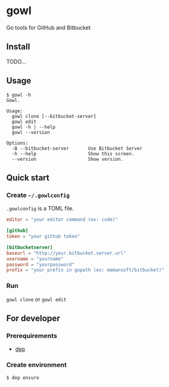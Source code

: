 gowl
====

Go tools for GitHub and Bitbucket


Install
-------

TODO...


Usage
-----

```
$ gowl -h
Gowl.

Usage:
  gowl clone [--bitbucket-server]
  gowl edit
  gowl -h | --help
  gowl --version

Options:
  -B --bitbucket-server       Use Bitbucket Server
  -h --help                   Show this screen.
  --version                   Show version.
```


Quick start
-----------

### Create `~/.gowlconfig`

`.gowlconfig` is a TOML file.

```toml
editor = "your editor command (ex: code)"

[github]
token = "your github token"

[bitbucketserver]
baseurl = "http://your.bitbucket.server.url"
username = "yourname"
password = "yourpassword"
prefix = "your prefix in gopath (ex: mamansoft/bitbucket)"
```

### Run

`gowl clone` or `gowl edit`


For developer
-------------

### Prerequirements

* [dep](https://golang.github.io/dep/)


### Create environment

```
$ dep ensure
```
